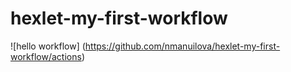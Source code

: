 # hexlet-my-first-workflow

![hello workflow]
(https://github.com/nmanuilova/hexlet-my-first-workflow/actions)
